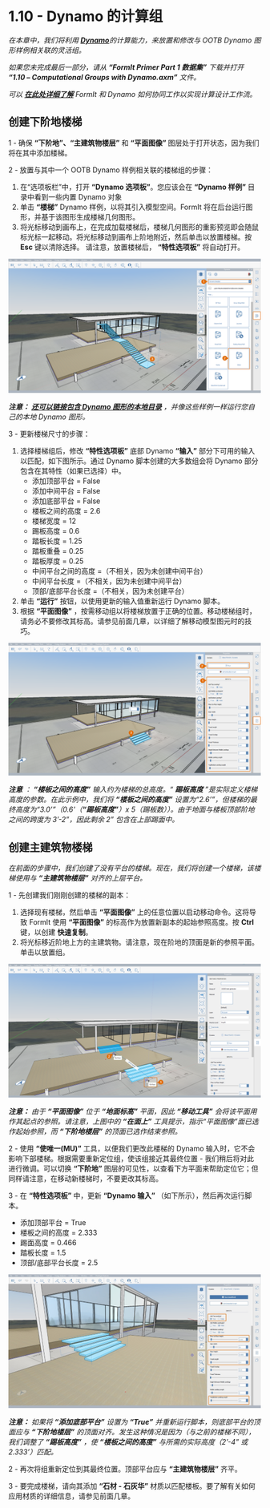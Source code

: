 # 1.10 - Dynamo 的计算组

_在本章中，我们将利用_ [_**Dynamo**_](http://dynamobim.org)_的计算能力，来放置和修改与 OOTB Dynamo 图形样例相关联的灵活组。_

_如果您未完成最后一部分，请从_ _**“FormIt Primer Part 1 数据集”** 下载并打开_ _**“1.10 – Computational Groups with Dynamo.axm”**_ _文件。_

_可以_ [_**在此处详细了解**_](http://formit.autodesk.com/page/formit-dynamo) _FormIt 和 Dynamo 如何协同工作以实现计算设计工作流。_

## **创建下阶地楼梯**

1 - 确保 **“下阶地”、“主建筑物楼层”** 和 **“平面图像”** 图层处于打开状态，因为我们将在其中添加楼梯。

2 - 放置与其中一个 OOTB Dynamo 样例相关联的楼梯组的步骤：

1. 在“选项板栏”中，打开 **“Dynamo 选项板”**。您应该会在 **“Dynamo 样例”** 目录中看到一些内置 Dynamo 对象
2. 单击 **“楼梯”** Dynamo 样例，以将其引入模型空间。FormIt 将在后台运行图形，并基于该图形生成楼梯几何图形。
3. 将光标移动到画布上，在完成加载楼梯后，楼梯几何图形的重影预览即会随鼠标光标一起移动。将光标移动到画布上阶地附近，然后单击以放置楼梯。按 **Esc** 键以清除选择。 请注意，放置楼梯后， **“特性选项板”** 将自动打开。

![](<../../.gitbook/assets/0 (15) (1).png>)

_**注意：**_ [_**还可以链接包含 Dynamo 图形的本地目录**_](https://formit.autodesk.com/page/formit-dynamo#dynamo-getting-started) _，并像这些样例一样运行您自己的本地 Dynamo 图形。_

3 - 更新楼梯尺寸的步骤：

1. 选择楼梯组后，修改 **“特性选项板”** 底部 Dynamo **“输入”** 部分下可用的输入以匹配，如下图所示。通过 Dynamo 脚本创建的大多数组会将 Dynamo 部分包含在其特性（如果已选择）中。
   * 添加顶部平台 = False
   * 添加中间平台 = False
   * 添加底部平台 = False
   * 楼板之间的高度 = 2.6
   * 楼梯宽度 = 12
   * 踢板高度 = 0.6
   * 踏板长度 = 1.25
   * 踏板重叠 = 0.25
   * 踏板厚度 = 0.25
   * 中间平台之间的高度 =（不相关，因为未创建中间平台）
   * 中间平台长度 =（不相关，因为未创建中间平台）
   * 顶部/底部平台长度 =（不相关，因为未创建平台）
2. 单击 **“运行”** 按钮，以使用更新的输入值重新运行 Dynamo 脚本。
3. 根据 **“平面图像”** ，按需移动组以将楼梯放置于正确的位置。移动楼梯组时，请务必不要修改其标高。请参见前面几章，以详细了解移动模型图元时的技巧。

![](<../../.gitbook/assets/1 (11).png>)

_**注意**_ _：_ _**“楼板之间的高度”**_ _输入约为楼梯的总高度。“_ _**踢板高度**_ _”是实际定义楼梯高度的参数。在此示例中，我们将_ _**“楼板之间的高度”**_ _设置为“2.6’”，但楼梯的最终高度为“3.0’”（0.6'（**“踢板高度”**）x 5（踢板数））。由于地面与楼板顶部阶地之间的跨度为 3’-2”，因此剩余 2” 包含在上部踢面中。_

## **创建主建筑物楼梯**

_在前面的步骤中，我们创建了没有平台的楼梯。现在，我们将创建一个楼梯，该楼梯使用与_ _**“主建筑物楼层”** 对齐的上层平台。_

1 - 先创建我们刚刚创建的楼梯的副本：

1. 选择现有楼梯，然后单击 **“平面图像”** 上的任意位置以启动移动命令。这将导致 FormIt 使用 **“平面图像”** 的标高作为放置新副本的起始参照高度。按 **Ctrl** 键，以创建 **快速复制**。
2. 将光标移近阶地上方的主建筑物。请注意，现在阶地的顶面是新的参照平面。单击以放置组。

![](<../../.gitbook/assets/2 (9) (1).png>)

_**注意：**_ _由于_ _**“平面图像”**_ _位于_ _**“地面标高”**_ _平面，因此_ _**“移动工具”**_ _会将该平面用作其起点的参照。请注意，上图中的_ _**“在面上”**_ _工具提示，指示“平面图像”面已选作起始参照，而_ _**“下阶地楼层”**_ _的顶面已选作结束参照。_

2 - 使用 **“使唯一(MU)”** 工具，以便我们更改此楼梯的 Dynamo 输入时，它不会影响下部楼梯。根据需要重新定位组，使该组接近其最终位置 - 我们稍后将对此进行微调。可以切换 **“下阶地”** 图层的可见性，以查看下方平面来帮助定位它；但同样请注意，在移动新楼梯时，不要更改其标高。

3 - 在 **“特性选项板”** 中，更新 **“Dynamo 输入”** （如下所示），然后再次运行脚本。

* 添加顶部平台 = True
* 楼板之间的高度 = 2.333
* 踢面高度 = 0.466
* 踏板长度 = 1.5
* 顶部/底部平台长度 = 2.5

![](<../../.gitbook/assets/3 (1).jpeg>)

_**注意：**_ _如果将_ _**“添加底部平台”**_ _设置为_ _**“True”**_ _并重新运行脚本，则底部平台的顶面应与_ _**“下阶地楼层”** 的顶面对齐。发生这种情况是因为（与之前的楼梯不同），我们调整了_ _**“踢板高度”**_ _，使_ _**“楼板之间的高度”**_ _与所需的实际高度（2’-4” 或 2.333’）匹配。_

2 - 再次将组重新定位到其最终位置。顶部平台应与 **“主建筑物楼层”** 齐平。

3 - 要完成楼梯，请向其添加 **“石材 - 石灰华”** 材质以匹配楼板。要了解有关如何应用材质的详细信息，请参见前面几章。
